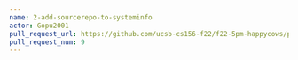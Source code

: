 ```yaml
---
name: 2-add-sourcerepo-to-systeminfo
actor: Gopu2001
pull_request_url: https://github.com/ucsb-cs156-f22/f22-5pm-happycows/pull/9
pull_request_num: 9
---
```

